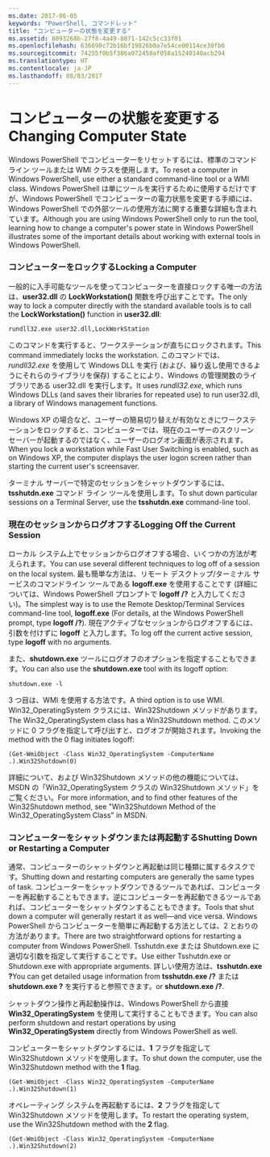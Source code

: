```yaml
---
ms.date: 2017-06-05
keywords: "PowerShell, コマンドレット"
title: "コンピューターの状態を変更する"
ms.assetid: 8093268b-27f8-4a49-8871-142c5cc33f01
ms.openlocfilehash: 636690c72b16bf19826b0a7e54ce00114ce30fb6
ms.sourcegitcommit: 74255f0b5f386a072458af058a15240140acb294
ms.translationtype: HT
ms.contentlocale: ja-JP
ms.lasthandoff: 08/03/2017
---
```

# <a name="changing-computer-state"></a><span data-ttu-id="02f01-103">コンピューターの状態を変更する</span><span class="sxs-lookup"><span data-stu-id="02f01-103">Changing Computer State</span></span>
<span data-ttu-id="02f01-104">Windows PowerShell でコンピューターをリセットするには、標準のコマンド ライン ツールまたは WMI クラスを使用します。</span><span class="sxs-lookup"><span data-stu-id="02f01-104">To reset a computer in Windows PowerShell, use either a standard command-line tool or a WMI class.</span></span> <span data-ttu-id="02f01-105">Windows PowerShell は単にツールを実行するために使用するだけですが、Windows PowerShell でコンピューターの電力状態を変更する手順には、Windows PowerShell での外部ツールの使用方法に関する重要な詳細も含まれています。</span><span class="sxs-lookup"><span data-stu-id="02f01-105">Although you are using Windows PowerShell only to run the tool, learning how to change a computer's power state in Windows PowerShell illustrates some of the important details about working with external tools in Windows PowerShell.</span></span>

### <a name="locking-a-computer"></a><span data-ttu-id="02f01-106">コンピューターをロックする</span><span class="sxs-lookup"><span data-stu-id="02f01-106">Locking a Computer</span></span>
<span data-ttu-id="02f01-107">一般的に入手可能なツールを使ってコンピューターを直接ロックする唯一の方法は、**user32.dll** の **LockWorkstation()** 関数を呼び出すことです。</span><span class="sxs-lookup"><span data-stu-id="02f01-107">The only way to lock a computer directly with the standard available tools is to call the **LockWorkstation()** function in **user32.dll**:</span></span>

```
rundll32.exe user32.dll,LockWorkStation
```

<span data-ttu-id="02f01-108">このコマンドを実行すると、ワークステーションが直ちにロックされます。</span><span class="sxs-lookup"><span data-stu-id="02f01-108">This command immediately locks the workstation.</span></span> <span data-ttu-id="02f01-109">このコマンドでは、*rundll32.exe* を使用して Windows DLL を実行 (および、繰り返し使用できるようにそれらのライブラリを保存) することにより、Windows の管理関数のライブラリである user32.dll を実行します。</span><span class="sxs-lookup"><span data-stu-id="02f01-109">It uses *rundll32.exe*, which runs Windows DLLs (and saves their libraries for repeated use) to run user32.dll, a library of Windows management functions.</span></span>

<span data-ttu-id="02f01-110">Windows XP の場合など、ユーザーの簡易切り替えが有効なときにワークステーションをロックすると、コンピューターでは、現在のユーザーのスクリーン セーバーが起動するのではなく、ユーザーのログオン画面が表示されます。</span><span class="sxs-lookup"><span data-stu-id="02f01-110">When you lock a workstation while Fast User Switching is enabled, such as on Windows XP, the computer displays the user logon screen rather than starting the current user's screensaver.</span></span>

<span data-ttu-id="02f01-111">ターミナル サーバーで特定のセッションをシャットダウンするには、**tsshutdn.exe** コマンド ライン ツールを使用します。</span><span class="sxs-lookup"><span data-stu-id="02f01-111">To shut down particular sessions on a Terminal Server, use the **tsshutdn.exe** command-line tool.</span></span>

### <a name="logging-off-the-current-session"></a><span data-ttu-id="02f01-112">現在のセッションからログオフする</span><span class="sxs-lookup"><span data-stu-id="02f01-112">Logging Off the Current Session</span></span>
<span data-ttu-id="02f01-113">ローカル システム上でセッションからログオフする場合、いくつかの方法が考えられます。</span><span class="sxs-lookup"><span data-stu-id="02f01-113">You can use several different techniques to log off of a session on the local system.</span></span> <span data-ttu-id="02f01-114">最も簡単な方法は、リモート デスクトップ/ターミナル サービスのコマンドライン ツールである **logoff.exe** を使用することです (詳細については、Windows PowerShell プロンプトで **logoff /?** と入力してください)。</span><span class="sxs-lookup"><span data-stu-id="02f01-114">The simplest way is to use the Remote Desktop/Terminal Services command-line tool, **logoff.exe** (For details, at the Windows PowerShell prompt, type **logoff /?**).</span></span> <span data-ttu-id="02f01-115">現在アクティブなセッションからログオフするには、引数を付けずに **logoff** と入力します。</span><span class="sxs-lookup"><span data-stu-id="02f01-115">To log off the current active session, type **logoff** with no arguments.</span></span>

<span data-ttu-id="02f01-116">また、**shutdown.exe** ツールにログオフのオプションを指定することもできます。</span><span class="sxs-lookup"><span data-stu-id="02f01-116">You can also use the **shutdown.exe** tool with its logoff option:</span></span>

```
shutdown.exe -l
```

<span data-ttu-id="02f01-117">3 つ目は、WMI を使用する方法です。</span><span class="sxs-lookup"><span data-stu-id="02f01-117">A third option is to use WMI.</span></span> <span data-ttu-id="02f01-118">Win32_OperatingSystem クラスには、Win32Shutdown メソッドがあります。</span><span class="sxs-lookup"><span data-stu-id="02f01-118">The Win32_OperatingSystem class has a Win32Shutdown method.</span></span> <span data-ttu-id="02f01-119">このメソッドに 0 フラグを指定して呼び出すと、ログオフが開始されます。</span><span class="sxs-lookup"><span data-stu-id="02f01-119">Invoking the method with the 0 flag initiates logoff:</span></span>

```
(Get-WmiObject -Class Win32_OperatingSystem -ComputerName .).Win32Shutdown(0)
```

<span data-ttu-id="02f01-120">詳細について、および Win32Shutdown メソッドの他の機能については、MSDN の「Win32_OperatingSystem クラスの Win32Shutdown メソッド」をご覧ください。</span><span class="sxs-lookup"><span data-stu-id="02f01-120">For more information, and to find other features of the Win32Shutdown method, see "Win32Shutdown Method of the Win32_OperatingSystem Class" in MSDN.</span></span>

### <a name="shutting-down-or-restarting-a-computer"></a><span data-ttu-id="02f01-121">コンピューターをシャットダウンまたは再起動する</span><span class="sxs-lookup"><span data-stu-id="02f01-121">Shutting Down or Restarting a Computer</span></span>
<span data-ttu-id="02f01-122">通常、コンピューターのシャットダウンと再起動は同じ種類に属するタスクです。</span><span class="sxs-lookup"><span data-stu-id="02f01-122">Shutting down and restarting computers are generally the same types of task.</span></span> <span data-ttu-id="02f01-123">コンピューターをシャットダウンできるツールであれば、コンピューターを再起動することもできます。逆にコンピューターを再起動できるツールであれば、コンピューターをシャットダウンすることもできます。</span><span class="sxs-lookup"><span data-stu-id="02f01-123">Tools that shut down a computer will generally restart it as well—and vice versa.</span></span> <span data-ttu-id="02f01-124">Windows PowerShell からコンピューターを簡単に再起動する方法としては、2 とおりの方法があります。</span><span class="sxs-lookup"><span data-stu-id="02f01-124">There are two straightforward options for restarting a computer from Windows PowerShell.</span></span> <span data-ttu-id="02f01-125">Tsshutdn.exe または Shutdown.exe に適切な引数を指定して実行することです。</span><span class="sxs-lookup"><span data-stu-id="02f01-125">Use either Tsshutdn.exe or Shutdown.exe with appropriate arguments.</span></span> <span data-ttu-id="02f01-126">詳しい使用方法は、**tsshutdn.exe ?**</span><span class="sxs-lookup"><span data-stu-id="02f01-126">You can get detailed usage information from **tsshutdn.exe /?**</span></span> <span data-ttu-id="02f01-127">または **shutdown.exe ?** を実行すると参照できます。</span><span class="sxs-lookup"><span data-stu-id="02f01-127">or **shutdown.exe /?**.</span></span>

<span data-ttu-id="02f01-128">シャットダウン操作と再起動操作は、Windows PowerShell から直接 **Win32_OperatingSystem** を使用して実行することもできます。</span><span class="sxs-lookup"><span data-stu-id="02f01-128">You can also perform shutdown and restart operations by using **Win32_OperatingSystem** directly from Windows PowerShell as well.</span></span>

<span data-ttu-id="02f01-129">コンピューターをシャットダウンするには、**1** フラグを指定して Win32Shutdown メソッドを使用します。</span><span class="sxs-lookup"><span data-stu-id="02f01-129">To shut down the computer, use the Win32Shutdown method with the **1** flag.</span></span>

```
(Get-WmiObject -Class Win32_OperatingSystem -ComputerName .).Win32Shutdown(1)
```

<span data-ttu-id="02f01-130">オペレーティング システムを再起動するには、**2** フラグを指定して Win32Shutdown メソッドを使用します。</span><span class="sxs-lookup"><span data-stu-id="02f01-130">To restart the operating system, use the Win32Shutdown method with the **2** flag.</span></span>

```
(Get-WmiObject -Class Win32_OperatingSystem -ComputerName .).Win32Shutdown(2)
```

